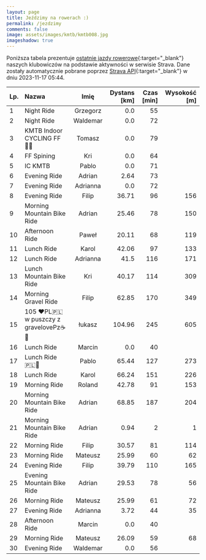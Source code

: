 ```yaml
---
layout: page
title: Jeździmy na rowerach :)
permalink: /jezdzimy
comments: false
image: assets/images/kmtb/kmtb008.jpg
imageshadow: true
---
```


Poniższa tabela prezentuje [ostatnie jazdy rowerowe](https://www.strava.com/clubs/336381){:target="_blank"} naszych klubowiczów na podstawie aktywności w serwisie Strava. Dane zostały automatycznie pobrane poprzez [Strava API](https://developers.strava.com/docs/reference/#api-Clubs-getClubActivitiesById){:target="_blank"} w dniu 2023-11-17 05:44.

Lp. | Nazwa | Imię | Dystans [km] | Czas [min] | Wysokość [m]
:--- | :--- | :---: | ---: | ---: | ---:
1|Night Ride|Grzegorz|0.0|55|
2|Night Ride|Waldemar|0.0|72|
3|KMTB Indoor CYCLING FF💪🏻|Tomasz|0.0|79|
4|FF Spining|Kri|0.0|64|
5|IC KMTB|Pablo|0.0|71|
6|Evening Ride|Adrian|2.64|73|
7|Evening Ride|Adrianna|0.0|72|
8|Evening Ride|Filip|36.71|96|156
9|Morning Mountain Bike Ride|Adrian|25.46|78|150
10|Afternoon Ride|Paweł|20.11|68|119
11|Lunch Ride|Karol|42.06|97|133
12|Lunch Ride|Adrianna|41.5|116|171
13|Lunch Mountain Bike Ride|Kri|40.17|114|309
14|Morning Gravel Ride|Filip|62.85|170|349
15|105 ❤️PL🇵🇱 w puszczy z gravelovePz☕🍂|łukasz|104.96|245|605
16|Lunch Ride|Marcin|0.0|40|
17|Lunch Ride 🇵🇱🥐|Pablo|65.44|127|273
18|Lunch Ride|Karol|66.24|151|226
19|Morning Ride|Roland|42.78|91|153
20|Morning Mountain Bike Ride|Adrian|68.85|187|204
21|Morning Mountain Bike Ride|Adrian|0.94|2|1
22|Morning Ride|Filip|30.57|81|114
23|Morning Ride|Mateusz|25.99|60|62
24|Evening Ride|Filip|39.79|110|165
25|Evening Mountain Bike Ride|Adrian|29.53|78|56
26|Morning Ride|Mateusz|25.99|61|72
27|Evening Ride|Adrianna|3.72|44|35
28|Afternoon Ride|Marcin|0.0|40|
29|Morning Ride|Mateusz|26.09|59|68
30|Evening Ride|Waldemar|0.0|56|
